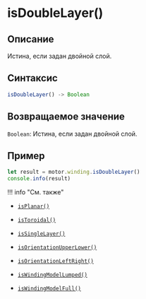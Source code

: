 # isDoubleLayer()

## Описание
Истина, если задан двойной слой.

## Синтаксис
```javascript
isDoubleLayer() -> Boolean
```

## Возвращаемое значение
`Boolean`: Истина, если задан двойной слой.

## Пример
```javascript linenums="1"
let result = motor.winding.isDoubleLayer()
console.info(result)
```

!!! info "См. также"
- [`isPlanar()`](./isPlanar.md)

- [`isToroidal()`](./isToroidal.md)

- [`isSingleLayer()`](./isSingleLayer.md)

- [`isOrientationUpperLower()`](./isOrientationUpperLower.md)

- [`isOrientationLeftRight()`](./isOrientationLeftRight.md)

- [`isWindingModelLumped()`](./isWindingModelLumped.md)

- [`isWindingModelFull()`](./isWindingModelFull.md)
